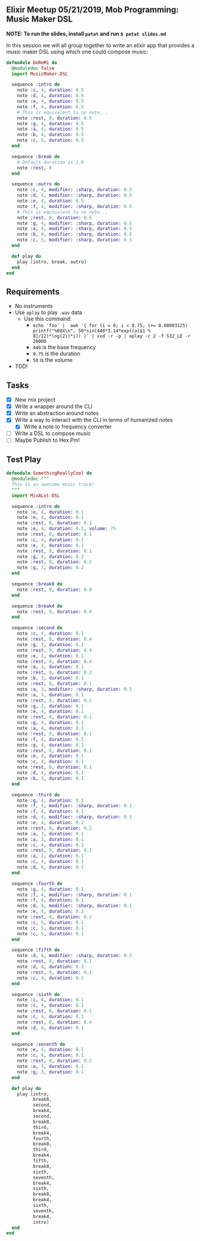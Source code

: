 ## Elixir Meetup 05/21/2019, Mob Programming: Music Maker DSL

__NOTE: To run the slides, install `patat` and run `$ patat slides.md`__

In this session we will all group together to write an elixir app that provides
a music maker DSL using which one could compose music:

```elixir
defmodule DoReMi do
  @moduledoc false
  import MusicMaker.DSL

  sequence :intro do
    note :c, 4, duration: 0.5
    note :d, 4, duration: 0.5
    note :e, 4, duration: 0.5
    note :f, 4, duration: 0.5
    # This is equivalent to no note...
    note :rest, 0, duration: 0.5
    note :g, 4, duration: 0.5
    note :a, 4, duration: 0.5
    note :b, 4, duration: 0.5
    note :c, 5, duration: 0.5
  end

  sequence :break do
    # Default duration is 1.0
    note :rest, 0
  end

  sequence :outro do
    note :c, 4, modifier: :sharp, duration: 0.5
    note :d, 4, modifier: :sharp, duration: 0.5
    note :e, 4, duration: 0.5
    note :f, 4, modifier: :sharp, duration: 0.5
    # This is equivalent to no note...
    note :rest, 0, duration: 0.5
    note :g, 4, modifier: :sharp, duration: 0.5
    note :a, 4, modifier: :sharp, duration: 0.5
    note :b, 4, modifier: :sharp, duration: 0.5
    note :c, 5, modifier: :sharp, duration: 0.5
  end

  def play do
    play [intro, break, outro]
  end
end
```

## Requirements

- No instruments
- Use `aplay` to play `.wav` data
  * Use this command:
    - `echo 'foo' |  awk '{ for (i = 0; i < 0.75; i+= 0.00003125) printf("%08X\n", 50*sin(440*3.14*exp((a[$1 % 8]/12)*log(2))*i)) }' | xxd -r -p | aplay -c 2 -f S32_LE -r 28000`
    - `440` is the base frequency
    - `0.75` is the duration
    - `50` is the volume
- TDD!


## Tasks

- [X] New mix project
- [X] Write a wrapper around the CLI
- [X] Write an abstraction around notes
- [X] Write a way to interact with the CLI in terms of humanized notes
    - [X] Write a note to frequency converter
- [ ] Write a DSL to compose music
- [ ] Maybe Publish to Hex.Pm!

## Test Play

```elixir
defmodule SomethingReallyCool do
  @moduledoc """
  This is an awesome music track!
  """
  import MixALot.DSL

  sequence :intro do
    note :e, 4, duration: 0.1
    note :e, 4, duration: 0.1
    note :rest, 0, duration: 0.1
    note :e, 4, duration: 0.1, volume: 75
    note :rest, 0, duration: 0.1
    note :c, 4, duration: 0.1
    note :e, 4, duration: 0.1
    note :rest, 0, duration: 0.1
    note :g, 4, duration: 0.2
    note :rest, 0, duration: 0.2
    note :g, 3, duration: 0.2
  end

  sequence :break8 do
    note :rest, 0, duration: 0.8
  end

  sequence :break4 do
    note :rest, 0, duration: 0.4
  end

  sequence :second do
    note :c, 4, duration: 0.1
    note :rest, 0, duration: 0.4
    note :g, 3, duration: 0.1
    note :rest, 0, duration: 0.4
    note :e, 3, duration: 0.1
    note :rest, 0, duration: 0.4
    note :a, 3, duration: 0.1
    note :rest, 0, duration: 0.2
    note :b, 3, duration: 0.1
    note :rest, 0, duration: 0.1
    note :a, 3, modifier: :sharp, duration: 0.1
    note :a, 3, duration: 0.1
    note :rest, 0, duration: 0.2
    note :g, 3, duration: 0.1
    note :e, 4, duration: 0.1
    note :rest, 0, duration: 0.1
    note :g, 4, duration: 0.1
    note :a, 4, duration: 0.1
    note :rest, 0, duration: 0.1
    note :f, 4, duration: 0.1
    note :g, 4, duration: 0.1
    note :rest, 0, duration: 0.1
    note :e, 4, duration: 0.1
    note :c, 4, duration: 0.1
    note :rest, 0, duration: 0.1
    note :d, 4, duration: 0.1
    note :b, 3, duration: 0.1
  end

  sequence :third do
    note :g, 4, duration: 0.1
    note :f, 4, modifier: :sharp, duration: 0.1
    note :f, 4, duration: 0.1
    note :d, 4, modifier: :sharp, duration: 0.1
    note :e, 4, duration: 0.2
    note :rest, 0, duration: 0.2
    note :a, 3, duration: 0.1
    note :a, 3, duration: 0.1
    note :c, 4, duration: 0.1
    note :rest, 0, duration: 0.1
    note :a, 3, duration: 0.1
    note :c, 4, duration: 0.1
    note :d, 4, duration: 0.1
  end

  sequence :fourth do
    note :g, 4, duration: 0.1
    note :f, 4, modifier: :sharp, duration: 0.1
    note :f, 4, duration: 0.1
    note :d, 4, modifier: :sharp, duration: 0.1
    note :e, 4, duration: 0.2
    note :rest, 0, duration: 0.2
    note :c, 5, duration: 0.1
    note :c, 5, duration: 0.1
    note :c, 5, duration: 0.1
  end

  sequence :fifth do
    note :d, 4, modifier: :sharp, duration: 0.2
    note :rest, 0, duration: 0.1
    note :d, 4, duration: 0.2
    note :rest, 0, duration: 0.1
    note :c, 4, duration: 0.2
  end

  sequence :sixth do
    note :c, 4, duration: 0.1
    note :c, 4, duration: 0.1
    note :rest, 0, duration: 0.1
    note :c, 4, duration: 0.1
    note :rest, 0, duration: 0.4
    note :d, 4, duration: 0.1
  end

  sequence :seventh do
    note :e, 4, duration: 0.1
    note :c, 4, duration: 0.1
    note :rest, 0, duration: 0.2
    note :a, 3, duration: 0.1
    note :g, 3, duration: 0.1
  end

  def play do
    play [intro,
          break8,
          second,
          break4,
          second,
          break8,
          third,
          break4,
          fourth,
          break8,
          third,
          break4,
          fifth,
          break8,
          sixth,
          seventh,
          break4,
          sixth,
          break8,
          break4,
          sixth,
          seventh,
          break4,
          intro]
  end
end
```
